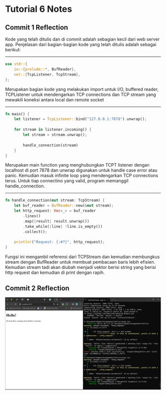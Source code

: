 # Tutorial 6 Notes

## Commit 1 Reflection
Kode yang telah ditulis dan di commit adalah sebagian kecil dari web server app. Penjelasan dari bagian-bagian kode yang telah ditulis adalah sebagai berikut:

<hr>

```rust
use std::{
    io::{prelude::*, BufReader},
    net::{TcpListener, TcpStream},
};
```
Merupakan bagian kode yang melakukan import untuk I/O, buffered reader, TCPListener untuk mendengarkan TCP connections dan TCP stream yang mewakili koneksi antara local dan remote socket

<hr>

```rust
fn main() {
    let listener = TcpListener::bind("127.0.0.1:7878").unwrap();

    for stream in listener.incoming() {
        let stream = stream.unwrap();

        handle_connection(stream)
    }
}
```
Merupakan main function yang menghubungkan TCPT listener dengan localhost di port 7878 dan unwrap digunakan untuk handle case error atau panic. Kemudian masuk infinite loop yang mendengarkan TCP connections terus. Untuk tiap connectino yang valid, program memanggil handle_connection.

<hr>

```rust
fn handle_connection(mut stream: TcpStream) {
    let buf_reader = BufReader::new(&mut stream);
    let http_request: Vec<_> = buf_reader 
        .lines() 
        .map(|result| result.unwrap())
        .take_while(|line| !line.is_empty()) 
        .collect();

    println!("Request: {:#?}", http_request);
}
```
Fungsi ini mengambil referensi dari TCPStream dan kemudian membungkus stream dengan BufReader untuk membuat pembacaan baris lebih efisien. Kemudian stream tadi akan diubah menjadi vektor berisi string yang berisi http request dan kemudian di print dengan rapih.

## Commit 2 Reflection
![Commit 2 screen capture](assets/images/commit2.png)